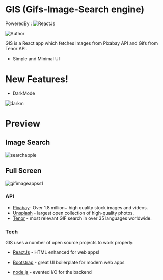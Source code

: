 # GIS (Gifs-Image-Search engine)
PoweredBy :
![ReactJs](https://user-images.githubusercontent.com/56060354/97405855-53c40280-191e-11eb-8fe5-8d7878b0b280.png)

![Author](https://img.shields.io/badge/author-Brijesh%20Burfal-lightgrey.svg?colorB=9900cc&style=flat-square)


GIS is a React app which fetches Images from Pixabay API and Gifs from Tenor API.

  - Simple and Minimal UI

# New Features!

  - DarkMode 
 
![darkm](https://user-images.githubusercontent.com/56060354/97354945-33635c00-18bc-11eb-8bfe-1025add74d9e.gif)

# Preview
## Image Search
![searchapple](https://user-images.githubusercontent.com/56060354/97354589-a28c8080-18bb-11eb-8951-517f4a54fde9.png)

## Full Screen
![gifimageappss1](https://user-images.githubusercontent.com/56060354/97353532-2ba2b800-18ba-11eb-93b1-0d18c3ef7a93.png)

### API 
* [Pixabay]-  Over 1.8 million+ high quality stock images and videos.
* [Unsplash] - largest open collection of high-quality photos.
* [Tenor] - most relevant GIF search in over 35 languages worldwide.

### Tech

GIS uses a number of open source projects to work properly:

* [ReactJs] - HTML enhanced for web apps!
* [Bootstrap] - great UI boilerplate for modern web apps
* [node.js] - evented I/O for the backend






 



   [Pixabay]: <https://pixabay.com/api/docs/>
   [git-repo-url]: <https://github.com/BURFAL18/Gif-Image-Searcher>
   [node.js]: <http://nodejs.org>
   [ReactJs]: <http://reactjs.org>
   [BootStrap]:<https://getbootstrap.com/docs/4.0>
   [Unsplash]:<https://unsplash.com/documentation>
   [Tenor]:<https://tenor.com/gifapi/documentation>

